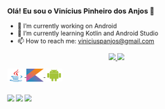 ### Olá! Eu sou o Vinícius Pinheiro dos Anjos 👋


- 🔭 I’m currently working on Android
- 🌱 I’m currently learning Kotlin and Android Studio
- 📫 How to reach me: viniciuspanjos@gmail.com

<div align="center">
  <a href="https://github.com/vinipanjos">
  <img height="180em" src="https://github-readme-stats.vercel.app/api?username=vinipanjos&show_icons=true&theme=dark&include_all_commits=true&count_private=true"/>
  <img height="180em" src="https://github-readme-stats.vercel.app/api/top-langs/?username=vinipanjos&layout=compact&langs_count=7&theme=dark"/>
</div>
  
 <div style="display: inline_block"><br>
  <img align="center" alt="Vini-Java" height="30" width="40" src="https://raw.githubusercontent.com/devicons/devicon/master/icons/java/java-original.svg">
  <img align="center" alt="Vini-Kotlin" height="30" width="40" src="https://raw.githubusercontent.com/devicons/devicon/master/icons/kotlin/kotlin-original.svg">
  <img align="center" alt="Vini-Android" height="30" width="40" src="https://raw.githubusercontent.com/devicons/devicon/master/icons/android/android-original.svg">
</div>
  
  ##
  
<div> 
  <a href="https://instagram.com/vinipanjos" target="_blank"><img src="https://img.shields.io/badge/-Instagram-%23E4405F?style=for-the-badge&logo=instagram&logoColor=white" target="_blank"></a>
  <a href = "mailto:viniciuspanjos@gmail.com"><img src="https://img.shields.io/badge/-Gmail-%23333?style=for-the-badge&logo=gmail&logoColor=white" target="_blank"></a>
  <a href="https://www.linkedin.com/in/engviniciuspanjos" target="_blank"><img src="https://img.shields.io/badge/-LinkedIn-%230077B5?style=for-the-badge&logo=linkedin&logoColor=white" target="_blank"></a> 
 
</div>

